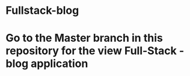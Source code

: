 # Fullstack-blog
# Go to the Master branch in this repository for the view Full-Stack -blog application
